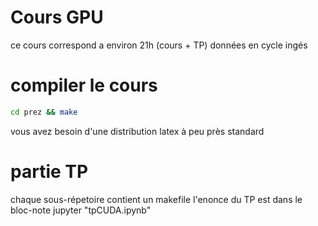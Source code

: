 # Cours GPU 
 ce cours correspond a environ 21h (cours + TP)  données en cycle ingés
# compiler le cours
```bash
cd prez && make
```
vous avez besoin d'une distribution latex à peu près standard
# partie TP
chaque sous-répetoire contient un makefile
l'enonce du TP est dans le bloc-note jupyter "tpCUDA.ipynb"
